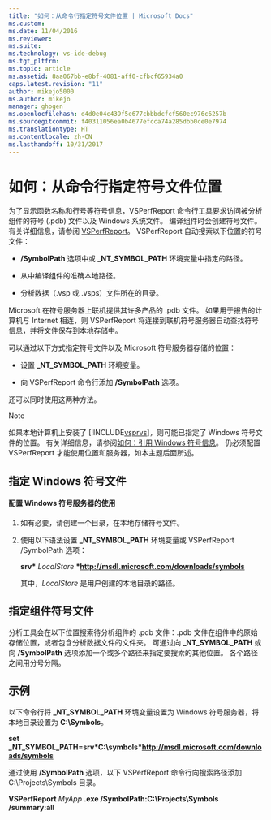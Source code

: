 ```yaml
---
title: "如何：从命令行指定符号文件位置 | Microsoft Docs"
ms.custom: 
ms.date: 11/04/2016
ms.reviewer: 
ms.suite: 
ms.technology: vs-ide-debug
ms.tgt_pltfrm: 
ms.topic: article
ms.assetid: 8aa067bb-e8bf-4081-aff0-cfbcf65934a0
caps.latest.revision: "11"
author: mikejo5000
ms.author: mikejo
manager: ghogen
ms.openlocfilehash: d4d0e04c439f5e677cbbbdcfcf560ec976c6257b
ms.sourcegitcommit: f40311056ea0b4677efcca74a285dbb0ce0e7974
ms.translationtype: HT
ms.contentlocale: zh-CN
ms.lasthandoff: 10/31/2017
---
```

# <a name="how-to-specify-symbol-file-locations-from-the-command-line"></a>如何：从命令行指定符号文件位置
为了显示函数名称和行号等符号信息，VSPerfReport 命令行工具要求访问被分析组件的符号 (.pdb) 文件以及 Windows 系统文件。 编译组件时会创建符号文件。 有关详细信息，请参阅 [VSPerfReport](../profiling/vsperfreport.md)。 VSPerfReport 自动搜索以下位置的符号文件：  
  
-   **/SymbolPath** 选项中或 **_NT_SYMBOL_PATH** 环境变量中指定的路径。  
  
-   从中编译组件的准确本地路径。  
  
-   分析数据（.vsp 或 .vsps）文件所在的目录。  
  
 Microsoft 在符号服务器上联机提供其许多产品的 .pdb 文件。 如果用于报告的计算机与 Internet 相连，则 VSPerfReport 将连接到联机符号服务器自动查找符号信息，并将文件保存到本地存储中。  
  
 可以通过以下方式指定符号文件以及 Microsoft 符号服务器存储的位置：  
  
-   设置 **_NT_SYMBOL_PATH** 环境变量。  
  
-   向 VSPerfReport 命令行添加 **/SymbolPath** 选项。  
  
 还可以同时使用这两种方法。  
  
> [!NOTE]
>  如果本地计算机上安装了 [!INCLUDE[vsprvs](../code-quality/includes/vsprvs_md.md)]，则可能已指定了 Windows 符号文件的位置。 有关详细信息，请参阅[如何：引用 Windows 符号信息](../profiling/how-to-reference-windows-symbol-information.md)。 仍必须配置 VSPerfReport 才能使用位置和服务器，如本主题后面所述。  
  
## <a name="specifying-windows-symbol-files"></a>指定 Windows 符号文件  
  
#### <a name="to-configure-the-use-of-the-windows-symbol-server"></a>配置 Windows 符号服务器的使用  
  
1.  如有必要，请创建一个目录，在本地存储符号文件。  
  
2.  使用以下语法设置 **_NT_SYMBOL_PATH** 环境变量或 VSPerfReport /SymbolPath 选项：  
  
     **srv\*** *LocalStore* **\*http://msdl.microsoft.com/downloads/symbols**  
  
     其中，*LocalStore* 是用户创建的本地目录的路径。  
  
## <a name="specifying-component-symbol-files"></a>指定组件符号文件  
 分析工具会在以下位置搜索待分析组件的 .pdb 文件：.pdb 文件在组件中的原始存储位置，或者包含分析数据文件的文件夹。 可通过向 **_NT_SYMBOL_PATH** 或向 **/SymbolPath** 选项添加一个或多个路径来指定要搜索的其他位置。 各个路径之间用分号分隔。  
  
## <a name="example"></a>示例  
 以下命令行将 **_NT_SYMBOL_PATH** 环境变量设置为 Windows 符号服务器，将本地目录设置为 **C:\Symbols**。  
  
 **set  _NT_SYMBOL_PATH=srv\*C:\symbols\*http://msdl.microsoft.com/downloads/symbols**  
  
 通过使用 **/SymbolPath** 选项，以下 VSPerfReport 命令行向搜索路径添加 C:\Projects\Symbols 目录。  
  
 **VSPerfReport**  *MyApp* **.exe /SymbolPath:C:\Projects\Symbols /summary:all**
